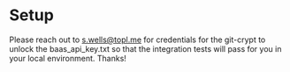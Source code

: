 # Setup

Please reach out to s.wells@topl.me for credentials for the git-crypt to unlock the baas_api_key.txt so that the integration tests will pass for you in your local environment. Thanks!
